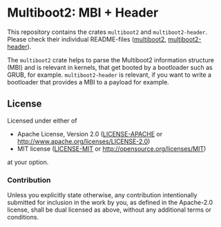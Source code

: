 # Multiboot2: MBI + Header

This repository contains the crates `multiboot2` and `multiboot2-header`.
Please check their individual README-files ([multiboot2](multiboot2/README.md),
[multiboot2-header](multiboot2-header/README.md)).

The `multiboot2` crate helps to parse the Multiboot2 information structure
(MBI) and is relevant in kernels, that get booted by a bootloader such as
GRUB, for example. `multiboot2-header` is relevant, if you want to write a bootloader that provides a MBI to a payload for
example.

## License

Licensed under either of

- Apache License, Version 2.0 ([LICENSE-APACHE](LICENSE-APACHE) or
  http://www.apache.org/licenses/LICENSE-2.0)
- MIT license ([LICENSE-MIT](LICENSE-MIT) or http://opensource.org/licenses/MIT)

at your option.

### Contribution

Unless you explicitly state otherwise, any contribution intentionally submitted for inclusion in the
work by you, as defined in the Apache-2.0 license, shall be dual licensed as above, without any
additional terms or conditions.
